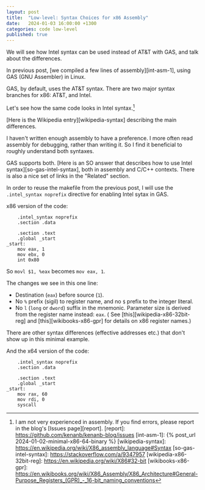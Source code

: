 ```yaml
---
layout: post
title:  "Low-level: Syntax Choices for x86 Assembly"
date:   2024-01-03 16:00:00 +1300
categories: code low-level
published: true
---
```


We will see how Intel syntax can be used instead of AT&T with GAS, and talk about the differences.

In previous post, [we compiled a few lines of assembly][int-asm-1], using GAS (GNU Assembler) in Linux.

GAS, by default, uses the AT&T syntax. There are two major syntax branches for x86: AT&T, and Intel.

Let's see how the same code looks in Intel syntax.[^1]

[Here is the Wikipedia entry][wikipedia-syntax] describing the main differences.

 I haven't written enough assembly to have a preference. I more often read assembly for debugging, rather than writing it. So I find it beneficial to roughly understand both syntaxes.

GAS supports both. [Here is an SO answer that describes how to use Intel syntax][so-gas-intel-syntax], both in assembly and C/C++ contexts. There is also a nice set of links in the "Related" section.

In order to reuse the makefile from the previous post, I will use the `.intel_syntax noprefix` directive for enabling Intel sytax in GAS.

x86 version of the code:
```
    .intel_syntax noprefix
    .section .data

    .section .text
    .global _start
_start:
    mov eax, 1
    mov ebx, 0
    int 0x80
```

So `movl $1, %eax` becomes `mov eax, 1`.

The changes we see in this one line:
- Destination (`eax`) before source (`1`).
- No `%` prefix (sigil) to register name, and no `$` prefix to the integer literal.
- No `l` (`long` or `dword`) suffix in the mnemonic. Parameter size is derived from the register name instead: `eax`. ( See [this][wikipedia-x86-32bit-reg] and [this][wikibooks-x86-gpr] for details on x86 register names.)

There are other syntax differences (effective addresses etc.) that don't show up in this minimal example.

And the x64 version of the code:
```
    .intel_syntax noprefix
    .section .data

    .section .text
    .global _start
_start:
    mov rax, 60
    mov rdi, 0
    syscall
```

[^1]: I am not very experienced in assembly. If you find errors, please report in the blog's [Issues page][report].
[report]: https://github.com/kenanb/kenanb-blog/issues
[int-asm-1]: {% post_url 2024-01-02-minimal-x86-64-binary %}
[wikipedia-syntax]: https://en.wikipedia.org/wiki/X86_assembly_language#Syntax
[so-gas-intel-syntax]: https://stackoverflow.com/a/9347957
[wikipedia-x86-32bit-reg]: https://en.wikipedia.org/wiki/X86#32-bit
[wikibooks-x86-gpr]: https://en.wikibooks.org/wiki/X86_Assembly/X86_Architecture#General-Purpose_Registers_(GPR)_-_16-bit_naming_conventions
